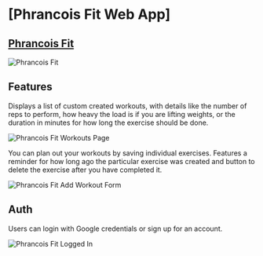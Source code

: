 # [Phrancois Fit Web App]

## [Phrancois Fit](https://phrancoisfit.vercel.app/)

![Phrancois Fit](https://ronthetech.github.io/image-repo/home_page_logged_out.png)

## Features

Displays a list of custom created workouts, with details like the number of reps to perform, how heavy the load is if you are lifting weights, or the duration in minutes for how long the exercise should be done.

![Phrancois Fit Workouts Page](https://ronthetech.github.io/image-repo/workouts_page_logged_out.png)

You can plan out your workouts by saving individual exercises. Features a reminder for how long ago the particular exercise was created and button to delete the exercise after you have completed it.

![Phrancois Fit Add Workout Form](https://ronthetech.github.io/image-repo/adding_workout_logged_out.png)

## Auth

Users can login with Google credentials or sign up for an account.

![Phrancois Fit Logged In](https://ronthetech.github.io/image-repo/workouts_page_logged_in.png)
